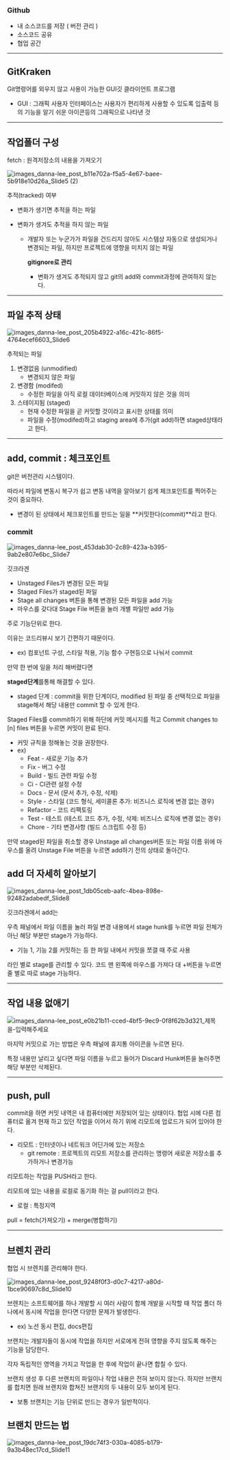 ### Github
- 내 소스코드를 저장 ( 버전 관리 )
- 소스코드 공유
- 협업 공간

------

## GitKraken

Git명령어를 외우지 않고 사용이 가능한 GUI깃 클라이언트 프로그램

- GUI : 그래픽 사용자 인터페이스는 사용자가 편리하게 사용할 수 있도록 입출력 등의 기능을 알기 쉬운 아이콘등의 그래픽으로 나타낸 것

------

## 작업폴더 구성

fetch : 원격저장소의 내용을 가져오기

![images_danna-lee_post_b11e702a-f5a5-4e67-baee-5b918e10d26a_Slide5 (2)](https://user-images.githubusercontent.com/103401813/179659803-d7942998-02eb-4e4e-9340-db1a43ff2208.png)

추적(tracked) 여부

- 변화가 생기면 추적을 하는 파일

- 변화가 생겨도 추적을 하지 않는 파일

  - 개발자 또는 누군가가 파일을 건드리지 않아도 시스템상 자동으로 생성되거나 변경되는 파일, 하지만 프로젝트에 영향을 미치지 않는 파일

    **gitignore로 관리**

    - 변화가 생겨도 추적되지 않고 git의 add와 commit과정에 관여하지 않는다.

------

## 파일 추적 상태

![images_danna-lee_post_205b4922-a16c-421c-86f5-4764ecef6603_Slide6](https://user-images.githubusercontent.com/103401813/179659847-61685d37-1a57-42ca-8c0d-e131a048434f.png)

추적되는 파일

1. 변경없음 (unmodified)
   - 변경되지 않은 파일
2. 변경함 (modifed)
   - 수정한 파일을 아직 로컬 데이터베이스에 커밋하지 않은 것을 의미
3. 스테이지됨 (staged)
   - 현재 수정한 파일을 곧 커밋할 것이라고 표시한 상태를 의미
   - 파일을 수정(modifed)하고 staging area에 추가(git add)하면 staged상태라고 한다.

------

## add, commit : 체크포인트

git은 버전관리 시스템이다.

따라서 파일에 변동시 복구가 쉽고 변동 내역을 알아보기 쉽게 체크포인트를 찍어주는 것이 중요하다.

- 변경이 된 상태에서 체크포인트를 만드는 일을 **커밋한다(commit)**라고 한다.

### commit

![images_danna-lee_post_453dab30-2c89-423a-b395-9ab2e807e6bc_Slide7](https://user-images.githubusercontent.com/103401813/179659877-1610c36a-d56e-4765-a214-ec1164861bad.png)

깃크라겐

- Unstaged Files가 변경된 모든 파일
- Staged Files가 staged된 파일
- Stage all changes 버튼을 통해 변경된 모든 파일을 add 가능
- 마우스를 갖다대 Stage File 버튼을 눌러 개별 파일만 add 가능

주로 기능단위로 한다.

이유는 코드리뷰시 보기 간편하기 때문이다.

- ex) 컴포넌트 구성, 스타일 적용, 기능 함수 구현등으로 나눠서 commit

만약 한 번에 일을 처리 해버렸다면

**staged단계**를통해 해결할 수 있다.

- staged 단계 : commit을 위한 단계이다, modified 된 파일 중 선택적으로 파일을 stage해서 해당 내용만 commit 할 수 있게 한다.

Staged Files를 commit하기 위해 하단에 커밋 메시지를 적고 Commit changes to [n] files 버튼을 누르면 커밋이 완료 된다.

- 커밋 규칙을 정해놓는 것을 권장한다.
- ex)
  - Feat - 새로운 기능 추가
  - Fix - 버그 수정
  - Build - 빌드 관련 파일 수정
  - Ci - CI관련 설정 수정
  - Docs - 문서 (문서 추가, 수정, 삭제)
  - Style - 스타일 (코드 형식, 세미콜론 추가: 비즈니스 로직에 변경 없는 경우)
  - Refactor - 코드 리팩토링
  - Test - 테스트 (테스트 코드 추가, 수정, 삭제: 비즈니스 로직에 변경 없는 경우)
  - Chore - 기타 변경사항 (빌드 스크립트 수정 등)

만약 staged된 파일을 취소할 경우 Unstage all changes버튼 또는 파일 이름 위에 마우스를 올려 Unstage File 버튼을 누르면 add하기 전의 상태로 돌아간다.

## add 더 자세히 알아보기

![images_danna-lee_post_1db05ceb-aafc-4bea-898e-92482adabedf_Slide8](https://user-images.githubusercontent.com/103401813/179659921-ddcabaff-ca99-4b4c-9976-c3b44f30398a.png)

깃크라겐에서 add는

우측 패널에서 파일 이름을 눌러 파일 변경 내용에서 stage hunk를 누르면 파일 전체가 아닌 해당 부분만 stage가 가능하다.

- 기능 1, 기능 2를 커밋하는 등 한 파일 내에서 커밋을 쪼갤 때 주로 사용

라인 별로 stage를 관리할 수 있다. 코드 맨 왼쪽에 마우스를 가져다 대 +버튼을 누르면 줄 별로 따로 stage 가능하다.

------

## 작업 내용 없애기

![images_danna-lee_post_e0b21b11-cced-4bf5-9ec9-0f8f62b3d321_제목을-입력해주세요](https://user-images.githubusercontent.com/103401813/179659948-c1e6a5a1-7a30-4546-b2c7-563d293ed575.png)

마지막  커밋으로 가는 방법은 우측 패널에 휴지통 아이콘을 누르면 된다.

특정 내용만 날리고 싶다면 파일 이름을 누르고 들어가 Discard Hunk버튼을 눌러주면 해당 부분만 삭제된다.

------

## push, pull

commit을 하면 커밋 내역은 내 컴퓨터에만 저장되어 있는 상태이다. 협업 시에 다른 컴퓨터로 옮겨 현재 하고 있던 작업을 이어서 하기 위에 리모트에 업로드가 되어 있어야 한다.

- 리모트 : 인터넷이나 네트워크 어딘가에 있는 저장소
  - git remote : 프로젝트의 리모트 저장소를 관리하는 명령어 새로운 저장소를 추가하거나 변경가능

리모트하는 작업을 PUSH라고 한다.

리모트에 있는 내용을 로컬로 동기화 하는 걸 pull이라고 한다.

- 로컬 : 특정지역

pull = fetch(가져오기) + merge(병합하기)

------

## 브렌치 관리

협업 시 브렌치를 관리해야 한다.

![images_danna-lee_post_9248f0f3-d0c7-4217-a80d-1bce90697c8d_Slide10](https://user-images.githubusercontent.com/103401813/179660477-a901ae1f-705d-4d3e-8b7c-a3721df55f8b.png)

브렌치는 소프트웨어를 하나 개발할 시 여러 사람이 함께 개발을 시작할 때 작업 폴더 하나에서 동시에 작업을 한다면 다양한 문제가 발생한다.

- ex) 노션 동시 편집, docs편집

브랜치는 개발자들이 동시에 작업을 하지만 서로에게 전혀 영향을 주지 않도록 해주는 기능을 담당한다.

각자 독립적인 영역을 가지고 작업을 한 후에 작업이 끝나면 합칠 수 있다.

브랜치 생성 후 다른 브랜치의 파일이나 작업 내용은 전혀 보이지 않는다. 하지만 브랜치를 합치면 원래 브랜치와 합쳐진 브랜치의 두 내용이 모두 보이게 된다.

- 보통 브랜치는 기능 단위로 만드는 경우가 일반적이다.

## 브랜치 만드는 법

![images_danna-lee_post_19dc74f3-030a-4085-b179-9a3b48ec17cd_Slide11](https://user-images.githubusercontent.com/103401813/179660518-a6dbbaad-21c5-4c1f-9567-ab29fd3148ce.png)
